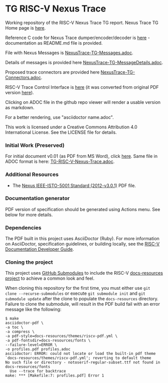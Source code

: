 # TG RISC-V Nexus Trace
Working repository of the RISC-V Nexus Trace TG report.  Nexus Trace TG Home page is [here](https://lists.riscv.org/g/tech-nexus).

Reference C code for Nexus Trace dumper/encoder/decoder is [here](./refcode/c) - documentation as README.md file is provided.

File with Nexus Messages is [NexusTrace-TG-Messages.adoc](./docs/NexusTrace-TG-Messages.adoc).

Details of messages is provided here [NexusTrace-TG-MessageDetails.adoc](./docs/NexusTrace-TG-MessageDetails.adoc).

Proposed trace connectors are provided here [NexusTrace-TG-Connectors.adoc](./docs/NexusTrace-TG-Connectors.adoc).

RISC-V Trace Control Interface is [here](./docs/RISC-V-Trace-Control-Interface.adoc) (it was converted from original PDF version [here](https://lists.riscv.org/g/tech-nexus/files/RISC-V-Trace-Control-Interface-Proposed-20200612.pdf)).

Clicking on ADOC file in the github repo viewer will render a usable version as markdown.

For a better rendering, use "asciidoctor name.adoc".

This work is licensed under a Creative Commons Attribution 4.0
International License. See the LICENSE file for details.

### Initial Work (Preserved)

For initial document v0.01 (as PDF from MS Word), click [here](./pdfs/RISC-V-Nexus-Trace-Spec-2019-10-29.pdf).
Same file in ADOC format is here: [TG-RISC-V-Nexus-Trace.adoc](./docs/initial/RISC-V-Nexus-Trace-Spec.adoc).

### Additional Resources

- The [Nexus IEEE-ISTO-5001 Standard (2012-v3.0.1)](http://nexus5001.org/wp-content/uploads/2018/05/IEEE-ISTO-5001-2012-v3.0.1-Nexus-Standard.pdf) PDF file.

### Documentation generator

PDF version of specification should be generated using Actions menu. See below for more details.

### Dependencies
The PDF built in this project uses AsciiDoctor (Ruby). For more information
on AsciiDoctor, specification guidelines, or building locally, see the 
[RISC-V Documentation Developer Guide](https://github.com/riscv/docs-dev-guide).

### Cloning the project
This project uses 
[GitHub Submodules](https://git-scm.com/book/en/v2/Git-Tools-Submodules) 
to include the RISC-V 
[docs-resources project](https://github.com/riscv/docs-resources)
to achieve a common look and feel.

When cloning this repository for the first time, you must either use 
`git clone --recurse-submodules` or execute `git submodule init` and 
`git submodule update` after the clone to populate the `docs-resources` 
directory. Failure to clone the submodule, will result in the PDF build 
fail with an error message like the following:

```
$ make
asciidoctor-pdf \
-a toc \
-a compress \
-a pdf-style=docs-resources/themes/riscv-pdf.yml \
-a pdf-fontsdir=docs-resources/fonts \
--failure-level=ERROR \
-o profiles.pdf profiles.adoc
asciidoctor: ERROR: could not locate or load the built-in pdf theme `docs-resources/themes/riscv-pdf.yml'; reverting to default theme
No such file or directory - notoserif-regular-subset.ttf not found in docs-resources/fonts
  Use --trace for backtrace
make: *** [Makefile:7: profiles.pdf] Error 1
```
